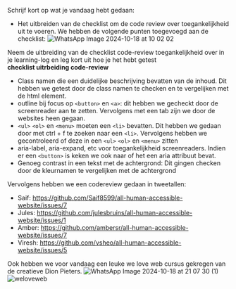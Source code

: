Schrijf kort op wat je vandaag hebt gedaan:
- Het uitbreiden van de checklist om de code review over toegankelijkheid uit te voeren. We hebben de volgende punten toegevoegd aan de checklist: 
![WhatsApp Image 2024-10-18 at 10 02 02](https://github.com/user-attachments/assets/408a0d13-8111-4245-bf75-48cd63b6fa29)

Neem de uitbreiding van de checklist code-review toegankelijkheid over in je learning-log en leg kort uit hoe je het hebt getest  
**checklist uitrbeiding code-review**
- Class namen die een duidelijke beschrijving bevatten van de inhoud. Dit hebben we getest door de class namen te checken en te vergelijken met de html element. 
- outline bij focus op `<button>` en `<a>`: dit hebben we gecheckt door de screenreader aan te zetten. Vervolgens met een tab zijn we door de websites heen gegaan.
- `<ul>` `<ol>` en `<menu>` moeten een `<li>` bevatten. Dit hebben we gedaan door met ctrl + f te zoeken naar een `<li>`. Vervolgens hebben we gecontroleerd of deze in een  `<ul>` `<ol>` en `<menu>` zitten
- aria-label, aria-expand, etc voor toegankelijkheid screenreaders. Indien er een `<button>` is keken we ook naar of het een aria attribuut bevat.
- Genoeg contrast in een tekst met de achtergrond: Dit gingen checken door de kleurnamen te vergelijken met de achtergrond

Vervolgens hebben we een codereview gedaan in tweetallen:
- Saif: https://github.com/Saif8599/all-human-accessible-website/issues/7
- Jules: https://github.com/julesbruins/all-human-accessible-website/issues/1
- Amber: https://github.com/ambersr/all-human-accessible-website/issues/7
- Viresh: https://github.com/vsheo/all-human-accessible-website/issues/5


Ook hebben we voor vandaag een leuke we love web cursus gekregen van de creatieve Dion Pieters. 
![WhatsApp Image 2024-10-18 at 21 07 30 (1)](https://github.com/user-attachments/assets/e4c6ca4c-766c-4f7d-b51d-252a2fcdd9a2)
![weloveweb](https://github.com/user-attachments/assets/baddd580-f433-42c7-889f-83ff30d1e32b)
